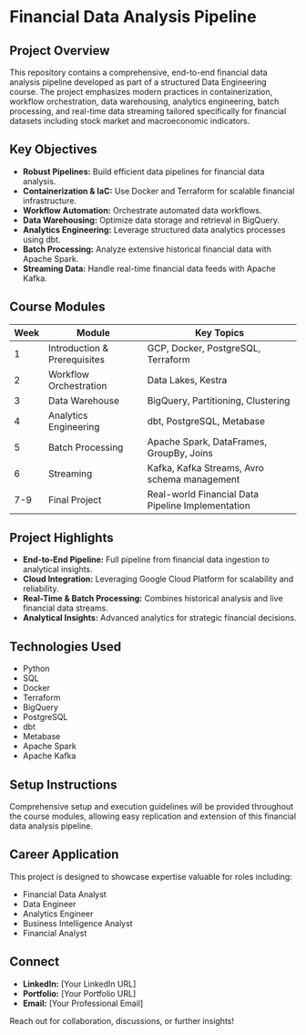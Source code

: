 # Financial Data Analysis Pipeline

## Project Overview
This repository contains a comprehensive, end-to-end financial data analysis pipeline developed as part of a structured Data Engineering course. The project emphasizes modern practices in containerization, workflow orchestration, data warehousing, analytics engineering, batch processing, and real-time data streaming tailored specifically for financial datasets including stock market and macroeconomic indicators.

## Key Objectives
- **Robust Pipelines:** Build efficient data pipelines for financial data analysis.
- **Containerization & IaC:** Use Docker and Terraform for scalable financial infrastructure.
- **Workflow Automation:** Orchestrate automated data workflows.
- **Data Warehousing:** Optimize data storage and retrieval in BigQuery.
- **Analytics Engineering:** Leverage structured data analytics processes using dbt.
- **Batch Processing:** Analyze extensive historical financial data with Apache Spark.
- **Streaming Data:** Handle real-time financial data feeds with Apache Kafka.

## Course Modules
| Week | Module                        | Key Topics                                         |
|------|-------------------------------|----------------------------------------------------|
| 1    | Introduction & Prerequisites  | GCP, Docker, PostgreSQL, Terraform                 |
| 2    | Workflow Orchestration        | Data Lakes, Kestra                                 |
| 3    | Data Warehouse                | BigQuery, Partitioning, Clustering                 |
| 4    | Analytics Engineering         | dbt, PostgreSQL, Metabase                          |
| 5    | Batch Processing              | Apache Spark, DataFrames, GroupBy, Joins           |
| 6    | Streaming                     | Kafka, Kafka Streams, Avro schema management       |
| 7-9  | Final Project                 | Real-world Financial Data Pipeline Implementation  |

## Project Highlights
- **End-to-End Pipeline:** Full pipeline from financial data ingestion to analytical insights.
- **Cloud Integration:** Leveraging Google Cloud Platform for scalability and reliability.
- **Real-Time & Batch Processing:** Combines historical analysis and live financial data streams.
- **Analytical Insights:** Advanced analytics for strategic financial decisions.

## Technologies Used
- Python
- SQL
- Docker
- Terraform
- BigQuery
- PostgreSQL
- dbt
- Metabase
- Apache Spark
- Apache Kafka

## Setup Instructions
Comprehensive setup and execution guidelines will be provided throughout the course modules, allowing easy replication and extension of this financial data analysis pipeline.

## Career Application
This project is designed to showcase expertise valuable for roles including:
- Financial Data Analyst
- Data Engineer
- Analytics Engineer
- Business Intelligence Analyst
- Financial Analyst

## Connect
- **LinkedIn:** [Your LinkedIn URL]
- **Portfolio:** [Your Portfolio URL]
- **Email:** [Your Professional Email]

Reach out for collaboration, discussions, or further insights!
